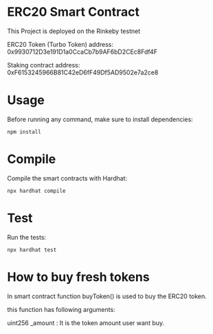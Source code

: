 
# ERC20 Smart Contract

This Project is deployed on the Rinkeby testnet

ERC20 Token (Turbo Token) address: 0x9930712D3e191D1a0CcaCb7b9AF6bD2CEc8Fdf4F

Staking contract address: 0xF6153245966B81C42eD6fF49Df5AD9502e7a2ce8


 # Usage
Before running any command, make sure to install dependencies:

 ``` npm install ```

# Compile
Compile the smart contracts with Hardhat:

``` npx hardhat compile ```

 # Test
Run the tests:

``` npx hardhat test ```


 # How to buy fresh tokens
In smart contract function buyToken() is used to buy the ERC20 token.

this function has following arguments:

uint256 _amount : It is the token amount user want buy.






